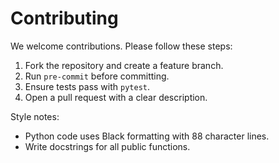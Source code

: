 # Contributing

We welcome contributions. Please follow these steps:

1. Fork the repository and create a feature branch.
1. Run `pre-commit` before committing.
1. Ensure tests pass with `pytest`.
1. Open a pull request with a clear description.

Style notes:

- Python code uses Black formatting with 88 character lines.
- Write docstrings for all public functions.
